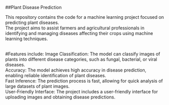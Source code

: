 ##Plant Disease Prediction

This repository contains the code for a machine learning project focused on predicting plant diseases.<br>
The project aims to assist farmers and agricultural professionals in identifying and managing diseases affecting their crops using machine learning techniques.<br><br>

#Features include:
Image Classification: The model can classify images of plants into different disease categories, such as fungal, bacterial, or viral diseases.<br>
Accuracy: The model achieves high accuracy in disease prediction, enabling reliable identification of plant diseases.<br>
Fast Inference: The prediction process is fast, allowing for quick analysis of large datasets of plant images.<br>
User-Friendly Interface: The project includes a user-friendly interface for uploading images and obtaining disease predictions.<br>
